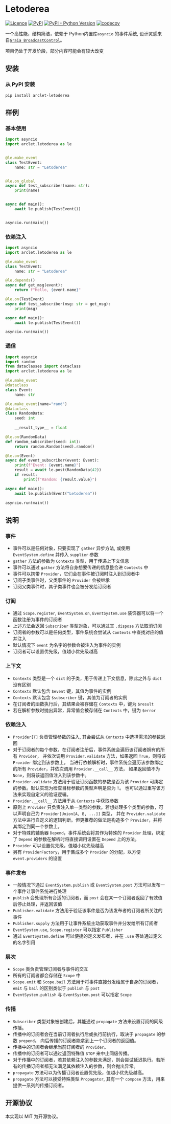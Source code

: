 # Letoderea
[![Licence](https://img.shields.io/github/license/ArcletProject/Letoderea)](https://github.com/ArcletProject/Letoderea/blob/master/LICENSE)
[![PyPI](https://img.shields.io/pypi/v/arclet-letoderea)](https://pypi.org/project/arclet-letoderea)
[![PyPI - Python Version](https://img.shields.io/pypi/pyversions/arclet-letoderea)](https://www.python.org/)
[![codecov](https://codecov.io/gh/ArcletProject/Letoderea/branch/main/graph/badge.svg?token=DOMUPLN5XO)](https://codecov.io/gh/ArcletProject/Letoderea)

一个高性能，结构简洁，依赖于 Python内置库`asyncio` 的事件系统, 设计灵感来自[`Graia BroadcastControl`](https://github.com/GraiaProject/BroadcastControl)。

项目仍处于开发阶段，部分内容可能会有较大改变

## 安装
### 从 PyPI 安装
``` bash
pip install arclet-letoderea
```

## 样例

### 基本使用

```python
import asyncio
import arclet.letoderea as le


@le.make_event
class TestEvent:
    name: str = "Letoderea"


@le.on_global
async def test_subscriber(name: str):
    print(name)


async def main():
    await le.publish(TestEvent())


asyncio.run(main())
```

### 依赖注入
```python
import asyncio
import arclet.letoderea as le

@le.make_event
class TestEvent:
    name: str = "Letoderea"

@le.depends()
async def get_msg(event):
    return f"Hello, {event.name}"

@le.on(TestEvent)
async def test_subscriber(msg: str = get_msg):
    print(msg)

async def main():
    await le.publish(TestEvent())

asyncio.run(main())
```

### 通信
```python
import asyncio
import random
from dataclasses import dataclass
import arclet.letoderea as le

@le.make_event
@dataclass
class Event:
    name: str

@le.make_event(name="rand")
@dataclass
class RandomData:
    seed: int
    
    __result_type__ = float

@le.on(RandomData)
def random_subscriber(seed: int):
    return random.Random(seed).random()

@le.on(Event)
async def event_subscriber(event: Event):
    print(f"Event: {event.name}")
    result = await le.post(RandomData(42))
    if result:
        print(f"Random: {result.value}")

async def main():
    await le.publish(Event("Letoderea"))
    
asyncio.run(main())
```

## 说明

### 事件

- 事件可以是任何对象，只要实现了 `gather` 异步方法, 或使用 `EventSystem.define` 并传入 `supplier` 参数
- `gather` 方法的参数为 `Contexts` 类型，用于传递上下文信息
- 事件可以通过 `gather` 方法将自身想要传递的信息整合进 `Contexts` 中
- 事件可以携带 `Provider`，它们会在事件被订阅时注入到订阅者中
- 订阅子类事件时，父类事件的 `Provider` 会被继承
- 订阅父类事件时，其子类事件也会被分发给订阅者

### 订阅

- 通过 `Scope.register`, `EventSystem.on`, `EventSystem.use` 装饰器可以将一个函数注册为事件的订阅者
- 上述方法会返回 `Subscriber` 类型对象，可以通过其 `.dispose` 方法取消订阅
- 订阅者的参数可以是任何类型，事件系统会尝试从 `Contexts` 中查找对应的值并注入
- 默认情况下 `event` 为名字的参数会被注入为事件的实例
- 订阅者可以设置优先级，值越小优先级越高

### 上下文

- `Contexts` 类型是一个 `dict` 的子类，用于传递上下文信息，除此之外与 `dict` 没有区别
- `Contexts` 默认包含 `$event` 键，其值为事件的实例
- `Contexts` 默认包含 `$subscriber` 键，其值为订阅者的实例
- 在订阅者的函数执行后，其结果会被存储在 `Contexts` 中，键为 `$result`
- 若在解析参数时抛出异常，异常值会被存储在 `Contexts` 中，键为 `$error`


### 依赖注入

- `Provider[T]` 负责管理参数的注入, 其会尝试从 `Contexts` 中选择需求的参数返回
- 对于订阅者的每个参数，在订阅者注册后，事件系统会遍历该订阅者拥有的所有 `Provider`，
    并依次调用 `Provider.validate` 方法，如果返回 `True`，则将该 `Provider` 绑定到该参数上。
    当进行依赖解析时，事件系统会遍历该参数绑定的所有 `Provider`，并依次调用 `Provider.__call__` 方法，
    如果返回值不为 `None`，则将该返回值注入到该参数中。
- `Provider.validate` 方法用于验证订阅函数的参数是否为该 `Provider` 可绑定的参数。默认实现为检查目标参数的类型声明是否为 `T`。
    也可以通过重写该方法来实现自定义的验证逻辑。
- `Provider.__call__` 方法用于从 `Contexts` 中获取参数
- 原则上 `Provider` 只负责注入单一类型的参数。若想处理多个类型的参数，可以声明自己为 `Provider[Union[A, B, ...]]` 类型，
    并在 `Provider.validate` 方法中进行自定义的逻辑判断。但更推荐的做法是构造多个 `Provider`，并将其绑定到同一个参数上。
- 对于特殊的辅助器 `Depend`，事件系统会将其作为特殊的 `Provider` 处理，绑定了 `Depend` 的参数在解析时将直接调用设置在
    `Depend` 上的方法。
- `Provider` 可以设置优先级，值越小优先级越高
- 另有 `ProviderFactory`，用于集成多个 `Provider` 的分配，以方便 `event.providers` 的设置

### 事件发布

- 一般情况下通过 `EventSystem.publish` 或 `EventSystem.post` 方法可以发布一个事件让事件系统进行处理
- `publish` 会处理所有合适的订阅者，而 `post` 会在某一个订阅者返回了有效值后停止处理，并返回该值
- `Publisher.validate` 方法用于验证该事件是否为该发布者的订阅者所关注的事件
- `Publisher.supply` 方法用于让事件系统主动获取事件并分发给所有订阅者
- `EventSystem.use`, `Scope.register` 可以指定 `Publisher`
- 通过 `EventSystem.define` 可以便捷的定义发布者，并在 `.use` 等处通过定义的名字引用

### 层次

- `Scope` 类负责管理订阅者与事件的交互
- 所有的订阅者都会存储在 `Scope` 中
- `Scope.emit` 和 `Scope.bail` 方法用于将事件直接分发给属于自身的订阅者，`emit` 与 `bail` 的区别类似于 `publish` 与 `post`
- `EventSystem.publish` 与 `EventSystem.post` 可以指定 `Scope`

### 传播

- `Subscriber` 类型对象被创建后，其能通过 `propagate` 方法来设置订阅的同级传播。
- 传播中的订阅者会在当前订阅者执行后或执行前执行，取决于 `propagate` 的参数 `prepend`。 向后传播的订阅者能拿到上一个订阅者的返回值。
- 传播中的订阅者会继承当前订阅者的 `Provider`。
- 传播中的订阅者可以通过返回特殊值 `STOP` 来中止同级传播。
- 对于传播中的订阅者，若其依赖注入的参数未满足，则会尝试延迟执行。若所有的传播订阅者都无法满足其依赖注入的参数，则会抛出异常。
- `propagate` 方法可以为传播订阅者设置优先级，值越小优先级越高。
- `propagate` 方法可以接受特殊类型 `Propagator`, 其有一个 `compose` 方法，用来提供一系列的传播订阅者。


## 开源协议
本实现以 MIT 为开源协议。
